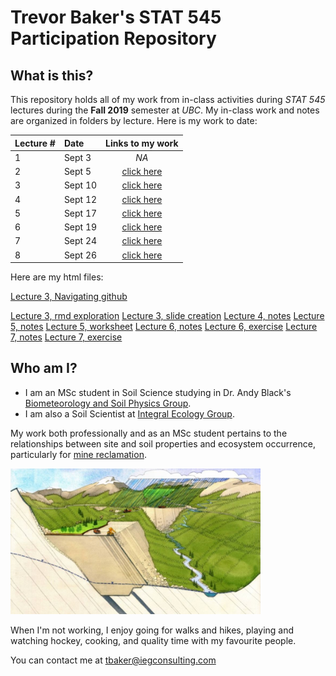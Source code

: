 # Trevor Baker's STAT 545 Participation Repository

## What is this?

This repository holds all of my work from in-class activities during _STAT 545_ lectures during the __Fall 2019__ semester at _UBC_. My in-class work and notes are organized in folders by lecture. Here is my work to date:

| Lecture # |   Date   | Links to my work |
|-----------|:---------|:----------------:|
|     1     | Sept 3   | _NA_             |
|     2     | Sept 5   | [click here][1]  |
|     3     | Sept 10  | [click here][2]  |
|     4     | Sept 12  | [click here][3]  |
|     5     | Sept 17  | [click here][4]  |
|     6     | Sept 19  | [click here][5]  |
|     7     | Sept 24  | [click here][6]  |
|     8     | Sept 26  | [click here][7]  |

[1]: <https://github.com/trevor-baker/STAT545-participation/tree/master/Lectures/Lecture_02-Sep05>
[2]: <https://github.com/trevor-baker/STAT545-participation/tree/master/Lectures/Lecture_03-Sep10>
[3]: <https://github.com/trevor-baker/STAT545-participation/tree/master/Lectures/Lecture_04-Sep12>
[4]: <https://github.com/trevor-baker/STAT545-participation/tree/master/Lectures/Lecture_05-Sep17>
[5]: <https://github.com/trevor-baker/STAT545-participation/tree/master/Lectures/Lecture_06-Sep19>
[6]: <https://github.com/trevor-baker/STAT545-participation/tree/master/Lectures/Lecture_07-Sep24>
[7]: <https://github.com/trevor-baker/STAT545-participation/tree/master/Lectures/Lecture_08-Sep26>

Here are my html files:

[Lecture 3, Navigating github](https://trevor-baker.github.io/STAT545-participation/Lectures/Lecture_03-Sep10/navigating_github.html)

[Lecture 3, rmd exploration](https://trevor-baker.github.io/STAT545-participation/Lectures/Lecture_03-Sep10/rmd_exploration.html) 
[Lecture 3, slide creation](https://trevor-baker.github.io/STAT545-participation/Lectures/Lecture_03-Sep10/slide_exploration.html)
[Lecture 4, notes](https://trevor-baker.github.io/STAT545-participation/Lectures/Lecture_04-Sep12/lec4_notes.html)
[Lecture 5, notes](https://trevor-baker.github.io/STAT545-participation/Lectures/Lecture_05-Sep17/Lec5_notes.html)
[Lecture 5, worksheet](https://trevor-baker.github.io/STAT545-participation/Lectures/Lecture_05-Sep17/Lec05_worksheet.html)
[Lecture 6, notes](https://trevor-baker.github.io/STAT545-participation/Lectures/Lecture_06-Sep19/Lec06_notes.html)
[Lecture 6, exercise](https://trevor-baker.github.io/STAT545-participation/Lectures/Lecture_06-Sep19/cm006-exercise.html)
[Lecture 7, notes](https://trevor-baker.github.io/STAT545-participation/Lectures/Lecture_07-Sep24/cm007-notes.html)
[Lecture 7, exercise](https://trevor-baker.github.io/STAT545-participation/Lectures/Lecture_07-Sep24/cm007-exercise.html)








## Who am I?

- I am an MSc student in Soil Science studying in Dr. Andy Black's [Biometeorology and Soil Physics Group](https://biomet.landfood.ubc.ca "My research group"). 
- I am also a Soil Scientist at [Integral Ecology Group](https://www.integralecologygroup.com/ "My company"). 

My work both professionally and as an MSc student pertains to the relationships between site and soil properties and ecosystem occurrence, particularly for [mine reclamation](https://www.integralecologygroup.com/projects/predicting-ecosystem-occurrence-for-mine-reclamation "My work").

<img src="https://github.com/trevor-baker/STAT545-participation/blob/master/Assignments/Assignment_01/README_files/Ecohydrology-and-mine-affected-landscapes.jfif" alt="Surface water balances in mine reclamation" width="400">

When I'm not working, I enjoy going for walks and hikes, playing and watching hockey, cooking, and quality time with my favourite people.

You can contact me at <tbaker@iegconsulting.com>







